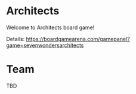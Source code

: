 # Architects

Welcome to Architects board game!

Details: https://boardgamearena.com/gamepanel?game=sevenwondersarchitects

# Team
TBD